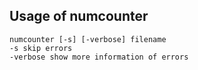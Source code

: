 ## Usage of numcounter

	numcounter [-s] [-verbose] filename
	-s skip errors
	-verbose show more information of errors
